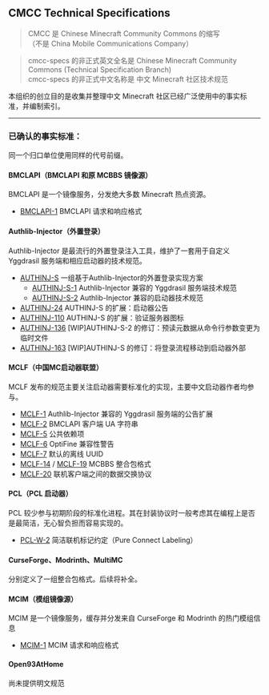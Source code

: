 ## CMCC Technical Specifications

> CMCC 是 Chinese Minecraft Community Commons 的缩写  
> （不是 China Mobile Communications Company）

> cmcc-specs 的非正式英文全名是 Chinese Minecraft Community Commons (Technical Specification Branch)  
> cmcc-specs 的非正式中文名称是 中文 Minecraft 社区技术规范

本组织的创立目的是收集并整理中文 Minecraft 社区已经广泛使用中的事实标准，并编制索引。

---
### 已确认的事实标准：

同一个归口单位使用同样的代号前缀。

#### BMCLAPI（BMCLAPI 和原 MCBBS 镜像源）
BMCLAPI 是一个镜像服务，分发绝大多数 Minecraft 热点资源。
- [BMCLAPI-1](https://bmclapidoc.bangbang93.com/)  BMCLAPI 请求和响应格式

#### Authlib-Injector（外置登录）
Authlib-Injector 是最流行的外置登录注入工具，维护了一套用于自定义 Yggdrasil 服务端和相应启动器的技术规范。
- [AUTHINJ-S](https://github.com/yushijinhun/authlib-injector)  一组基于Authlib-Injector的外置登录实现方案
  - [AUTHINJ-S-1](https://github.com/yushijinhun/authlib-injector/wiki/Yggdrasil-%E6%9C%8D%E5%8A%A1%E7%AB%AF%E6%8A%80%E6%9C%AF%E8%A7%84%E8%8C%83)  Authlib-Injector 兼容的 Yggdrasil 服务端技术规范
  - [AUTHINJ-S-2](https://github.com/yushijinhun/authlib-injector/wiki/%E5%90%AF%E5%8A%A8%E5%99%A8%E6%8A%80%E6%9C%AF%E8%A7%84%E8%8C%83)  Authlib-Injector 兼容的启动器技术规范
- [AUTHINJ-24](https://github.com/yushijinhun/authlib-injector/issues/24)  AUTHINJ-S 的扩展：启动器公告
- [AUTHINJ-110](https://github.com/yushijinhun/authlib-injector/issues/110)  AUTHINJ-S 的扩展：验证服务器图标
- [AUTHINJ-136](https://github.com/yushijinhun/authlib-injector/issues/136)  [WIP]AUTHINJ-S-2 的修订：预读元数据从命令行参数变更为临时文件
- [AUTHINJ-163](https://github.com/yushijinhun/authlib-injector/issues/163)  [WIP]AUTHINJ-S 的修订：将登录流程移动到启动器外部

#### MCLF（中国MC启动器联盟）
MCLF 发布的规范主要关注启动器需要标准化的实现，主要中文启动器作者均参与。
- [MCLF-1](https://github.com/MCLF-CN/docs/issues/1)  Authlib-Injector 兼容的 Yggdrasil 服务端的公告扩展
- [MCLF-2](https://github.com/MCLF-CN/docs/issues/2)  BMCLAPI 客户端 UA 字符串
- [MCLF-5](https://github.com/MCLF-CN/docs/issues/5)  公共依赖项
- [MCLF-6](https://github.com/MCLF-CN/docs/issues/6)  OptiFine 兼容性警告
- [MCLF-7](https://github.com/MCLF-CN/docs/issues/7)  默认的离线 UUID
- [MCLF-14](https://github.com/MCLF-CN/docs/issues/14) / [MCLF-19](https://github.com/MCLF-CN/docs/pull/19) MCBBS 整合包格式
- [MCLF-20](https://github.com/MCLF-CN/docs/issues/20) 联机客户端之间的数据交换协议 

#### PCL（PCL 启动器）
PCL 较少参与初期阶段的标准化进程。其在封装协议时一般考虑其在编程上是否是最简洁，无心智负担而容易实现的。
- [PCL-W-2](https://github.com/Meloong-Git/PCL/wiki/%E7%AE%80%E6%B4%81%E8%81%94%E6%9C%BA%E6%A0%87%E8%AE%B0%E7%BA%A6%E5%AE%9A) 简洁联机标记约定（Pure Connect Labeling）

#### CurseForge、Modrinth、MultiMC
分别定义了一组整合包格式。后续将补全。

#### MCIM（模组镜像源）
MCIM 是一个镜像服务，缓存并分发来自 CurseForge 和 Modrinth 的热门模组信息
- [MCIM-1](https://mod.mcimirror.top/docs)  MCIM 请求和响应格式

#### Open93AtHome
尚未提供明文规范
